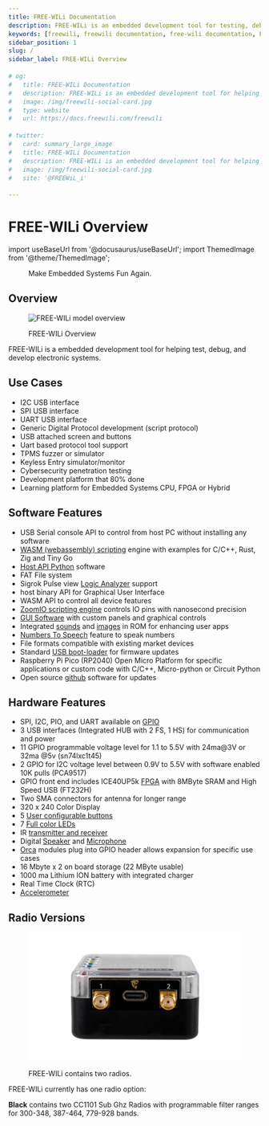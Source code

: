 ```yaml
---
title: FREE-WILi Documentation
description: FREE-WILi is an embedded development tool for testing, debugging, and developing electronic systems. Explore its documentation, software, hardware, and more.
keywords: [freewili, freewili documentation, free-wili documentation, FREE-WILi, free-wili, embedded systems, development tool, electronic systems, debugging, testing, I2C, SPI, UART]
sidebar_position: 1
slug: /
sidebar_label: FREE-WILi Overview

# og:
#   title: FREE-WILi Documentation
#   description: FREE-WILi is an embedded development tool for helping test, debug, and develop electronic systems.
#   image: /img/freewili-social-card.jpg
#   type: website
#   url: https://docs.freewili.com/freewili

# twitter:
#   card: summary_large_image
#   title: FREE-WILi Documentation
#   description: FREE-WILi is an embedded development tool for helping test, debug, and develop electronic systems.
#   image: /img/freewili-social-card.jpg
#   site: '@FREEWiL_i'

---
```


# FREE-WILi Overview

import useBaseUrl from '@docusaurus/useBaseUrl';
import ThemedImage from '@theme/ThemedImage';

<!-- <div class="text--center">

<figure>

![FREE-WILi Overview](./assets/freewili-overview.jpg "FREE-WILi Overview")
<figcaption>Make Embedded Systems Fun Again.</figcaption>
</figure>
</div> -->



<div class="text--center">

<figure>
  <ThemedImage
    alt="FREE-WILi Overview"
    sources={{
      light: useBaseUrl('./img/freewili-overview-light.jpg'),
      dark: useBaseUrl('./img/freewili-overview.jpg'),
    }}
  />
  <figcaption>Make Embedded Systems Fun Again.</figcaption>
</figure>
</div>

## Overview

<div class="text--center">

<figure>

![FREE-WILi model overview](./assets/Free_WiLi_Overview.png "FREE-WILi Product Overview")
<figcaption>FREE-WILi Overview</figcaption>
</figure>
</div>

FREE-WILi is a embedded development tool for helping test, debug, and develop electronic systems.

## Use Cases

- I2C USB interface
- SPI USB interface
- UART USB interface
- Generic Digital Protocol development (script protocol)
- USB attached screen and buttons <!-- - Uart based protocol tool support (cxpi, sent, flexwire) -->
- Uart based protocol tool support
- TPMS fuzzer or simulator
- Keyless Entry simulator/monitor
- Cybersecurity penetration testing
- Development platform that 80% done
- Learning platform for Embedded Systems CPU, FPGA or Hybrid
<!-- - TI Wireless Battery Management -->
<!-- - Interface for:
  - 6LoWPAN
  - Amazon Sidewalk
  - IEEE 802.15.4
  - MIOTY
  - Proprietary 2.4 GHz
  - Thread
  - Wi-SUN NWP
  - Wireless M-Bus
  - Zigbee -->
<!-- - Learning platform for Embedded Systems -->

## Software Features

- USB Serial console API to control from host PC without installing any software
- [WASM (webassembly) scripting](/io-app/scripting-with-wasm/) engine with examples for C/C++, Rust, Zig and Tiny Go
- [Host API Python](https://github.com/freewili/freewili-python/) software
- FAT File system 
- Sigrok Pulse view [Logic Analyzer](/io-app/logic-analyzer/) support
- host binary API for Graphical User Interface
- WASM API to control all device features
- [ZoomIO scripting engine](/io-app/scripting-with-zoomio/) controls IO pins with nanosecond precision
- [GUI Software](/gui-screen-buttons-and-lights/) with custom panels and graphical controls
- Integrated [sounds](/gui-screen-buttons-and-lights/making-sounds/) and [images](/gui-screen-buttons-and-lights/displaying-images/) in ROM for enhancing user apps
- [Numbers To Speech](/gui-screen-buttons-and-lights/making-sounds/) feature to speak numbers
- File formats compatible with existing market devices
- Standard [USB boot-loader](/freewili-firmware-update/) for firmware updates
- Raspberry Pi Pico (RP2040) Open Micro Platform for specific applications or custom code with C/C++, Micro-python or Circuit Python
- Open source [github](https://github.com/freewili/) software for updates

## Hardware Features

- SPI, I2C, PIO, and UART available on [GPIO](/gpio/)
- 3 USB interfaces (Integrated HUB with 2 FS, 1 HS) for communication and power
- 11 GPIO programmable voltage level for 1.1 to 5.5V with 24ma@3V or 32ma @5v (sn74lxc1t45)
- 2 GPIO for I2C voltage level between 0.9V to 5.5V with software enabled 10K pulls (PCA9517)
- GPIO front end includes ICE40UP5k [FPGA](/hardware-low-level-details/ice40-fpga/) with 8MByte SRAM and High Speed USB (FT232H)
- Two SMA connectors for antenna for longer range
- 320 x 240 Color Display
- 5 [User configurable buttons](/gui-screen-buttons-and-lights/buttons/)
- 7 [Full color LEDs](/gui-screen-buttons-and-lights/led-light-show/)
- IR [transmitter and receiver](/gui-screen-buttons-and-lights/ir-infrared-devices/)
- Digital [Speaker](/gui-screen-buttons-and-lights/making-sounds/) and [Microphone](/gui-screen-buttons-and-lights/capturing-audio-from-microphone/) <!-- - Raspberry Pi Pico (RP2040) Open Micro Platform for specific applications or custom code -->
- [Orca](/extending-with-orcas/) modules plug into GPIO header allows expansion for specific use cases <!-- - [IO App](/io-app/) firmware allows exercising all IO, USB Host API and Standalone scripting  --> <!-- - GUI App firmware with Graphical panel and user controls -->
- 16 Mbyte x 2 on board storage (22 MByte usable)
- 1000 ma Lithium ION battery with integrated charger
- Real Time Clock (RTC)
- [Accelerometer](/gui-screen-buttons-and-lights/accelerometer/)

## Radio Versions

<div class="text--center">

<figure>

![Radio Versions](./assets/radio-versions.png "Radio Versions")
<figcaption>FREE-WILi contains two radios.</figcaption>
</figure>
</div>

FREE-WILi currently has one radio option:

<span class="span-black">**Black**</span> contains two CC1101 Sub Ghz Radios with programmable filter ranges for 300-348, 387-464, 779-928 bands.

<!-- <span style={{color:'red'}}>**Red**</span> contains two CC1352P7 MCUs with Sub Ghz Radio and 2.4 Ghz radios with high level support for 6LoWPAN, Amazon Sidewalk, IEEE 802.15.4, MIOTY, Proprietary 2.4 GHz, Thread, Wi-SUN NWP, Wireless M-Bus, Zigbee

<span style={{color:'#a855f7'}}>**Purple**</span> contains two CC2662 MCUs for supporting and testing TI Wireless BMS Applications

<span style={{color:'#3b82f6'}}>**Blue**</span> contains no radio for lower cost applications or applications where radios are not permitted. -->
